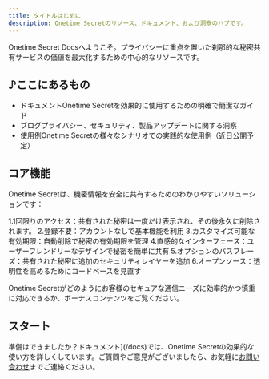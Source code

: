 ```yaml
---
title: タイトルはじめに
description: Onetime Secretのリソース、ドキュメント、および洞察のハブです。
---
```


Onetime Secret Docsへようこそ。プライバシーに重点を置いた刹那的な秘密共有サービスの価値を最大化するための中心的なリソースです。

## ♪ここにあるもの

- ドキュメントOnetime Secretを効果的に使用するための明確で簡潔なガイド
- ブログプライバシー、セキュリティ、製品アップデートに関する洞察
- 使用例Onetime Secretの様々なシナリオでの実践的な使用例（近日公開予定）

## コア機能

Onetime Secretは、機密情報を安全に共有するためのわかりやすいソリューションです：

1.1回限りのアクセス：共有された秘密は一度だけ表示され、その後永久に削除されます。
2.登録不要：アカウントなしで基本機能を利用
3.カスタマイズ可能な有効期限：自動削除で秘密の有効期限を管理
4.直感的なインターフェース：ユーザーフレンドリーなデザインで秘密を簡単に共有
5.オプションのパスフレーズ：共有された秘密に追加のセキュリティレイヤーを追加
6.オープンソース：透明性を高めるためにコードベースを見直す

Onetime Secretがどのようにお客様のセキュアな通信ニーズに効率的かつ慎重に対応できるか、ボーナスコンテンツをご覧ください。

## スタート

準備はできましたか？ドキュメント](/docs)では、Onetime Secretの効果的な使い方を詳しくしています。ご質問やご意見がございましたら、お気軽に[お問い合わせ](/contact)までご連絡ください。
